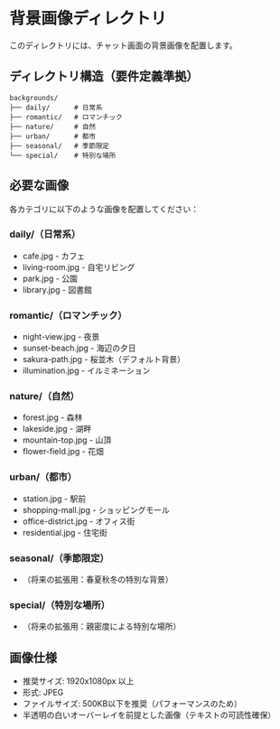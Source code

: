 # 背景画像ディレクトリ

このディレクトリには、チャット画面の背景画像を配置します。

## ディレクトリ構造（要件定義準拠）

```
backgrounds/
├── daily/      # 日常系
├── romantic/   # ロマンチック
├── nature/     # 自然
├── urban/      # 都市
├── seasonal/   # 季節限定
└── special/    # 特別な場所
```

## 必要な画像

各カテゴリに以下のような画像を配置してください：

### daily/（日常系）
- cafe.jpg - カフェ
- living-room.jpg - 自宅リビング
- park.jpg - 公園
- library.jpg - 図書館

### romantic/（ロマンチック）
- night-view.jpg - 夜景
- sunset-beach.jpg - 海辺の夕日
- sakura-path.jpg - 桜並木（デフォルト背景）
- illumination.jpg - イルミネーション

### nature/（自然）
- forest.jpg - 森林
- lakeside.jpg - 湖畔
- mountain-top.jpg - 山頂
- flower-field.jpg - 花畑

### urban/（都市）
- station.jpg - 駅前
- shopping-mall.jpg - ショッピングモール
- office-district.jpg - オフィス街
- residential.jpg - 住宅街

### seasonal/（季節限定）
- （将来の拡張用：春夏秋冬の特別な背景）

### special/（特別な場所）
- （将来の拡張用：親密度による特別な場所）

## 画像仕様

- 推奨サイズ: 1920x1080px 以上
- 形式: JPEG
- ファイルサイズ: 500KB以下を推奨（パフォーマンスのため）
- 半透明の白いオーバーレイを前提とした画像（テキストの可読性確保）